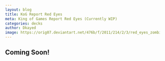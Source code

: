 ```yaml
---
layout: blog
title: KoG Report Red Eyes
meta: King of Games Report Red Eyes (Currently WIP)
categories: decks
author: Dkayed
image: https://orig07.deviantart.net/476b/f/2011/214/2/3/red_eyes_zombie_dragon_by_mozbiezombie-d42rsep.jpg
---
```



## Coming Soon!